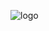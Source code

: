 ![logo](https://github.com/MidFoundation/website/assets/149153274/d1b6fe2d-88e5-45e8-a87d-cc0c5308d130)
